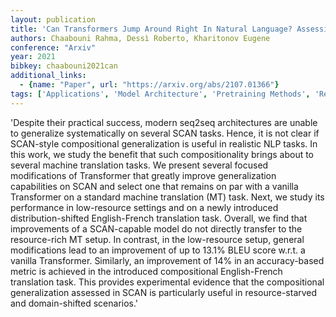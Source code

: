 ```yaml
---
layout: publication
title: 'Can Transformers Jump Around Right In Natural Language? Assessing Performance Transfer From SCAN'
authors: Chaabouni Rahma, Dessì Roberto, Kharitonov Eugene
conference: "Arxiv"
year: 2021
bibkey: chaabouni2021can
additional_links:
  - {name: "Paper", url: "https://arxiv.org/abs/2107.01366"}
tags: ['Applications', 'Model Architecture', 'Pretraining Methods', 'Reinforcement Learning', 'Transformer']
---
```

'Despite their practical success, modern seq2seq architectures are unable to generalize systematically on several SCAN tasks. Hence, it is not clear if SCAN-style compositional generalization is useful in realistic NLP tasks. In this work, we study the benefit that such compositionality brings about to several machine translation tasks. We present several focused modifications of Transformer that greatly improve generalization capabilities on SCAN and select one that remains on par with a vanilla Transformer on a standard machine translation (MT) task. Next, we study its performance in low-resource settings and on a newly introduced distribution-shifted English-French translation task. Overall, we find that improvements of a SCAN-capable model do not directly transfer to the resource-rich MT setup. In contrast, in the low-resource setup, general modifications lead to an improvement of up to 13.1&#37; BLEU score w.r.t. a vanilla Transformer. Similarly, an improvement of 14&#37; in an accuracy-based metric is achieved in the introduced compositional English-French translation task. This provides experimental evidence that the compositional generalization assessed in SCAN is particularly useful in resource-starved and domain-shifted scenarios.'
